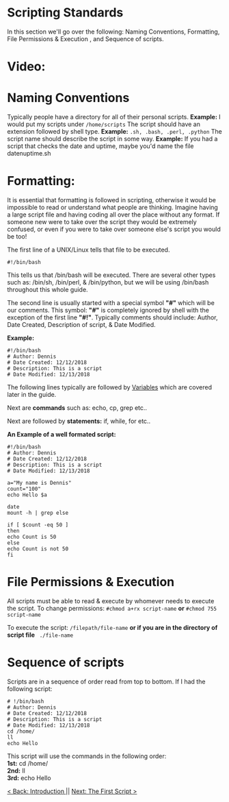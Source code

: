 # Scripting Standards
In this section we'll go over the following: Naming Conventions, Formatting, File Permissions & Execution , and Sequence of scripts.

# Video:

# Naming Conventions

Typically people have a directory for all of their personal scripts. **Example:** I would put my scripts under ```/home/scripts```
The script should have an extension followed by shell type. **Example:** ``` .sh, .bash, .perl, .python ```
The script name should describe the script in some way.  **Example:** If you had a script that checks the date and uptime, maybe you'd name the file datenuptime.sh


# Formatting:
It is essential that formatting is followed in scripting, otherwise it would be impossible to read or understand what people are thinking. Imagine having a large script file and having coding all over the place without any format. If someone new were to take over the script they would be extremely confused, or even if you were to take over someone else's script you would be too!

The first line of a UNIX/Linux tells that file to be executed.
```
#!/bin/bash
```
This tells us that /bin/bash will be executed. There are several other types such as: /bin/sh, /bin/perl, & /bin/python, but we will be using /bin/bash throughout this whole guide.

The second line is usually started with a special symbol  **"#"** which will be our comments. This symbol: **"#"** is completely ignored by shell with the exception of the first line **"#!"**. Typically comments should include: Author, Date Created, Description of script, & Date Modified.

**Example:**
```
#!/bin/bash
# Author: Dennis
# Date Created: 12/12/2018
# Description: This is a script
# Date Modified: 12/13/2018
```

The following lines typically are followed by [Variables](https://sxcdennis.github.io/basic-shell-scripting/Variables "Variables") which are covered later in the guide.

Next are **commands** such as: echo, cp, grep etc..

Next are followed by **statements:** if, while, for etc..

**An Example of a well formated script:**
```
#!/bin/bash
# Author: Dennis
# Date Created: 12/12/2018
# Description: This is a script
# Date Modified: 12/13/2018

a="My name is Dennis"
count="100"
echo Hello $a

date
mount -h | grep else

if [ $count -eq 50 ]
then
echo Count is 50
else
echo Count is not 50
fi

```

# File Permissions & Execution
All scripts must be able to read & execute by whomever needs to execute the script.
To change permissions: ```#chmod a+rx script-name``` **or** ```#chmod 755 script-name```

To execute the script:   ```/filepath/file-name``` **or if you are in the directory of script file** ``` ./file-name```

# Sequence of scripts
Scripts are in a sequence of order read from top to bottom.
If I had the following script:
```
# !/bin/bash
# Author: Dennis
# Date Created: 12/12/2018
# Description: This is a script
# Date Modified: 12/13/2018
cd /home/
ll
echo Hello
```

This script will use the commands in the following order: <br>
**1st:** cd /home/ <br>
**2nd:** ll <br>
**3rd:** echo Hello <br>



[ < Back: Introduction ](https://sxcdennis.github.io/basic-shell-scripting/) || [ Next: The First Script >](https://sxcdennis.github.io/basic-shell-scripting/The%20First%20Script "The First Script")
